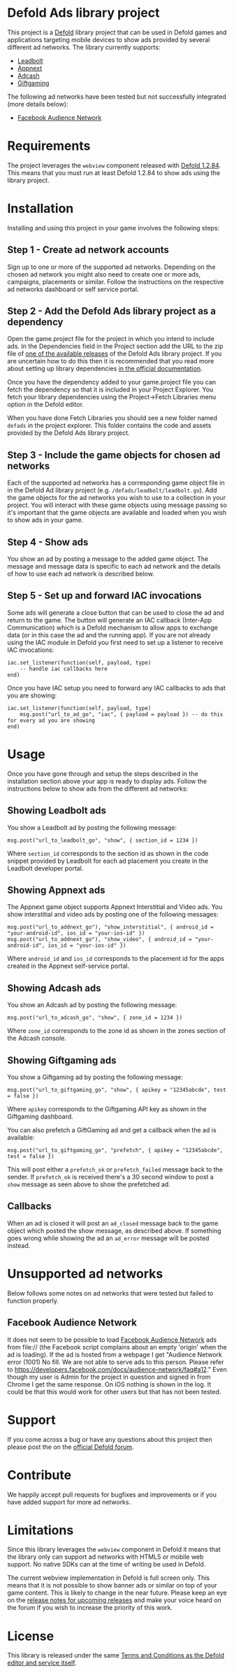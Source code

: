 # Defold Ads library project
This project is a [Defold](https://www.defold.com) library project that can be used in Defold games and applications targeting mobile devices to show ads provided by several different ad networks. The library currently supports:
* [Leadbolt](https://www.leadbolt.com)
* [Appnext](https://www.appnext.com)
* [Adcash](https://www.adcash.com)
* [Giftgaming](https://www.giftgaming.com)

The following ad networks have been tested but not successfully integrated (more details below):
* [Facebook Audience Network](https://developers.facebook.com/docs/audience-network)

# Requirements
The project leverages the `webview` component released with [Defold 1.2.84](https://forum.defold.com/t/defold-1-2-84-has-been-released/2272). This means that you must run at least Defold 1.2.84 to show ads using the library project.

# Installation
Installing and using this project in your game involves the following steps:

## Step 1 - Create ad network accounts
Sign up to one or more of the supported ad networks. Depending on the chosen ad network you might also need to create one or more ads, campaigns, placements or similar. Follow the instructions on the respective ad networks dashboard or self service portal.

## Step 2 - Add the Defold Ads library project as a dependency
Open the game.project file for the project in which you intend to include ads. In the Dependencies field in the Project section add the URL to the zip file of [one of the available releases](https://github.com/britzl/defads/releases) of the Defold Ads library project. If you are uncertain how to do this then it is recommended that you read more about setting up library dependencies [in the official documentation](http://docs.defold.com/manuals/libraries/#_setting_up_library_dependencies).

Once you have the dependency added to your game.project file you can fetch the dependency so that it is included in your Project Explorer. You fetch your library dependencies using the Project->Fetch Libraries menu option in the Defold editor.

When you have done Fetch Libraries you should see a new folder named `defads` in the project explorer. This folder contains the code and assets provided by the Defold Ads library project.

## Step 3 - Include the game objects for chosen ad networks
Each of the supported ad networks has a corresponding game object file in in the Defold Ad library project (e.g. `/defads/leadbolt/leadbolt.go`). Add the game objects for the ad networks you wish to use to a collection in your project. You will interact with these game objects using message passing so it's important that the game objects are available and loaded when you wish to show ads in your game.

## Step 4 - Show ads
You show an ad by posting a message to the added game object. The message and message data is specific to each ad network and the details of how to use each ad network is described below.

## Step 5 - Set up and forward IAC invocations
Some ads will generate a close button that can be used to close the ad and return to the game. The button will generate an IAC callback (Inter-App Communication) which is a Defold mechanism to allow apps to exchange data (or in this case the ad and the running app). If you are not already using the IAC module in Defold you first need to set up a listener to receive IAC invocations:

	iac.set_listener(function(self, payload, type)
		-- handle iac callbacks here
	end)

Once you have IAC setup you need to forward any IAC callbacks to ads that you are showing:

	iac.set_listener(function(self, payload, type)
		msg.post("url_to_ad_go", "iac", { payload = payload }) -- do this for every ad you are showing
	end)

# Usage
Once you have gone through and setup the steps described in the installation section above your app is ready to display ads. Follow the instructions below to show ads from the different ad networks:

## Showing Leadbolt ads
You show a Leadbolt ad by posting the following message:

	msg.post("url_to_leadbolt_go", "show", { section_id = 1234 })

Where `section_id` corresponds to the section id as shown in the code snippet provided by Leadbolt for each ad placement you create in the Leadbolt developer portal.

## Showing Appnext ads
The Appnext game object supports Appnext Interstitial and Video ads. You show interstitial and video ads by posting one of the following messages:

	msg.post("url_to_addnext_go"), "show_interstitial", { android_id = "your-android-id", ios_id = "your-ios-id" })
	msg.post("url_to_addnext_go"), "show_video", { android_id = "your-android-id", ios_id = "your-ios-id" })

Where `android_id` and `ios_id` corresponds to the placement id for the apps created in the Appnext self-service portal.

## Showing Adcash ads
You show an Adcash ad by posting the following message:

	msg.post("url_to_adcash_go", "show", { zone_id = 1234 })

Where `zone_id` corresponds to the zone id as shown in the zones section of the Adcash console.

## Showing Giftgaming ads
You show a Giftgaming ad by posting the following message:

	msg.post("url_to_giftgaming_go", "show", { apikey = "12345abcde", test = false })

Where `apikey` corresponds to the Giftgaming API key as shown in the Giftgaming dashboard.

You can also prefetch a GiftGaming ad and get a callback when the ad is available:

	msg.post("url_to_giftgaming_go", "prefetch", { apikey = "12345abcde", test = false })
	
This will post either a `prefetch_ok` or `prefetch_failed` message back to the sender. If `prefetch_ok` is received there's a 30 second window to post a `show` message as seen above to show the prefetched ad.

## Callbacks
When an ad is closed it will post an `ad_closed` message back to the game object which posted the show message, as described above. If something goes wrong while showing the ad an `ad_error` message will be posted instead.

# Unsupported ad networks
Below follows some notes on ad networks that were tested but failed to function properly.

## Facebook Audience Network
It does not seem to be possible to load [Facebook Audience Network](https://developers.facebook.com/docs/audience-network) ads from file:// (the Facebook script complains about an empty 'origin' when the ad is loading). If the ad is hosted from a webpage I get "Audience Network error (1001) No fill. We are not able to serve ads to this person. Please refer to https://developers.facebook.com/docs/audience-network/faq#a12." Even though my user is Admin for the project in question and signed in from Chrome I get the same response. On iOS nothing is shown in the log. It could be that this would work for other users but that has not been tested.

# Support
If you come across a bug or have any questions about this project then please post the on the [official Defold forum](https://forum.defold.com).

# Contribute
We happily accept pull requests for bugfixes and improvements or if you have added support for more ad networks.

# Limitations
Since this library leverages the `webview` component in Defold it means that the library only can support ad networks with HTML5 or mobile web support. No native SDKs can at the time of writing be used in Defold.

The current webview implementation in Defold is full screen only. This means that it is not possible to show  banner ads or similar on top of your game content. This is likely to change in the near future. Please keep an eye on the [release notes for upcoming releases](https://forum.defold.com/c/releasenotes) and make your voice heard on the forum if you wish to increase the priority of this work.

# License
This library is released under the same [Terms and Conditions as the Defold editor and service itself](http://www.defold.com/about-terms/).
